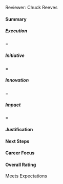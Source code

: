 Reviewer: Chuck Reeves

#### **Summary**

##### **Execution**

\=

##### **Initiative**

\=

##### **Innovation**

\=

##### **Impact**

\=

#### **Justification**

#### **Next Steps**

#### **Career Focus**

#### **Overall Rating**

Meets Expectations  
	  
